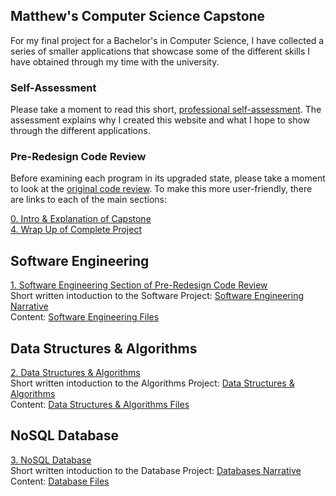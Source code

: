 ## Matthew's Computer Science Capstone

For my final project for a Bachelor's in Computer Science, I have collected a series of smaller applications that showcase some of the different skills I have obtained through my time with the university.

### Self-Assessment
Please take a moment to read this short, [professional self-assessment](MatthewModderman.github.io/Self-Assessment.html). 
The assessment explains why I created this website and what I hope to show through the different applications. 

### Pre-Redesign Code Review
Before examining each program in its upgraded state, please take a moment to look at the [original code review](https://youtu.be/tXYA8rwRL7s). To make this more user-friendly, there are links to each of the main sections:<br/>

[0. Intro & Explanation of Capstone](https://youtu.be/tXYA8rwRL7s?t=1)<br/>
[4. Wrap Up of Complete Project](https://youtu.be/tXYA8rwRL7s?t=1708)<br/>

## Software Engineering
[1. Software Engineering Section of Pre-Redesign Code Review](https://youtu.be/tXYA8rwRL7s?t=335)<br/>
Short written intoduction to the Software Project: [Software Engineering Narrative](MatthewModderman.github.io/SoftwareNarrative.html)<br/>
Content: [Software Engineering Files](MatthewModderman.github.io/Algorithms/)

## Data Structures & Algorithms
[2. Data Structures & Algorithms](https://youtu.be/tXYA8rwRL7s?t=956)<br/>
Short written intoduction to the Algorithms Project: [Data Structures & Algorithms](MatthewModderman.github.io/AlgorithmNarrative.html)<br/>
Content: [Data Structures & Algorithms Files](MatthewModderman.github.io/Algorithms/)

## NoSQL Database
[3. NoSQL Database](https://youtu.be/tXYA8rwRL7s?t=1310)<br/>
Short written intoduction to the Database Project: [Databases Narrative](MatthewModderman.github.io/DatabasesNarrative.html)<br/>
Content: [Database Files](MatthewModderman.github.io/Algorithms/)
